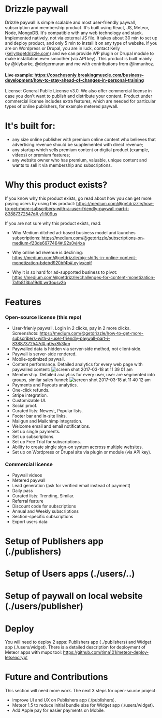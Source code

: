 # Drizzle paywall
Drizzle paywall is simple scalable and most user-friendly paywall, subscription and membership product. It's built using React, JS, Meteor, Node, MongoDB. It's compatible with any web technology and stack. Implemented natively, not via external JS file. It takes about 30 min to set up and deploy product, and only 5 min to install it on any type of website. If you are on Wordpress or Drupal, you are in luck, contact Kelly (kelly@getdrizzle.com) and we can provide WP plugin or Drupal module to make installation even smoother (via API key). This product is built mainly by @klyburke, @delgermurun and me with contributions from @lnmunhoz. 

#### Live example: https://coachesonly.breakingmuscle.com/business-development/how-to-stay-ahead-of-changes-in-personal-training

License: General Public License v3.0. We also offer commercial license in case you don't want to publish and distribute your content. Product under commercial license includes extra features, which are needed for particular types of online publishers, for example metered paywall.

# It's built for:
- any size online publisher with premium online content who believes that advertising revenue should be supplemented with direct revenue;
- any startup which sells premium content or digital product (example, videos) or premium features;
- any website owner who has premium, valuable, unique content and wants to sell it via membership and subscriptions.

# Why this product exists?
If you know why this product exists, go read about how you can get more paying users by using this product: https://medium.com/@getdrizzle/how-to-get-more-subscribers-with-a-user-friendly-paywall-part-i-83887372547d#.y1ifi09us

If you are not sure why this product exists, read:
- Why Medium ditched ad-based business model and launches subscriptions: https://medium.com/@getdrizzle/subscriptions-on-medium-f23de6677464#.92s0vj4xa

- Why online ad revenue is declining: https://medium.com/@getdrizzle/big-shifts-in-online-content-monetization-bdebd920bf4b#.oyjvxcqif

- Why it is so hard for ad-supported business to pivot: 
https://medium.com/@getdrizzle/challenges-for-content-monetization-7a1b813ba19d#.wr3ousv2o

# Features
### Open-source license (this repo)
- User-frienly paywall. Login in 2 clicks, pay in 2 more clicks. Screenshots: https://medium.com/@getdrizzle/how-to-get-more-subscribers-with-a-user-friendly-paywall-part-i-83887372547d#.g0sx8k3km
- Paywalled data is hidden via server-side method, not client-side.
- Paywall is server-side rendered.
- Mobile-optimized paywall.
- Content performance. Detailed analytics for every web page with paywalled content:
![screen shot 2017-03-18 at 11 39 01 am](https://cloud.githubusercontent.com/assets/10218864/24074929/93ad21de-0bcf-11e7-98a8-c9e01b9ccd98.png)
- Membership. Detailed analytics for every user, user are segmented into groups, similar sales funnel:
![screen shot 2017-03-18 at 11 40 12 am](https://cloud.githubusercontent.com/assets/10218864/24074944/af9c9348-0bcf-11e7-8969-c59ac1a39b3d.png)
- Payments and Payouts analytics.
- One-click refunds.
- Stripe integration.
- Customizable UI.
- Social proof.
- Curated lists: Newest, Popular lists.
- Footer bar and in-site links.
- Mailgun and Mailchimp integration.
- Welcome email and email notifications.
- Set up single payments.
- Set up subscriptions.
- Set up Free Trial for subscriptions.
- Ability to create single sign-on system accross multiple websites.
- Set up on Wordpress or Drupal site via plugin or module (via API key).

### Commercial license
- Paywall videos
- Metered paywall
- Lead generation (ask for verified email instead of payment)
- Daily pass
- Curated lists: Trending, Similar.
- Referral feature
- Discount code for subscriptions
- Annual and Weekly subscriptions
- Section-specific subscriptions
- Export users data

# Setup of Publishers app (./publishers)



# Setup of Users apps (./users/..)



# Setup of paywall on local website (./users/publisher)


# Deploy
You will need to deploy 2 apps: Publishers app ( ./publishers) and Widget app (./users/widget). There is a detailed description for deployment of Meteor apps with mupx tool: https://github.com/tima101/meteor-deploy-letsencrypt

# Future and Contributions
This section will need more work. The next 3 steps for open-source project:
- Improve UI and UX on Publishers app (./publishers).
- Meteor 1.5 to reduce initial bundle size for Widget app (./users/widget).
- Add Apple pay for easier payments on Mobile.


